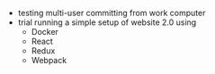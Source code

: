 
* testing multi-user committing from work computer
* trial running a simple setup of website 2.0 using 
  * Docker
  * React
  * Redux
  * Webpack
